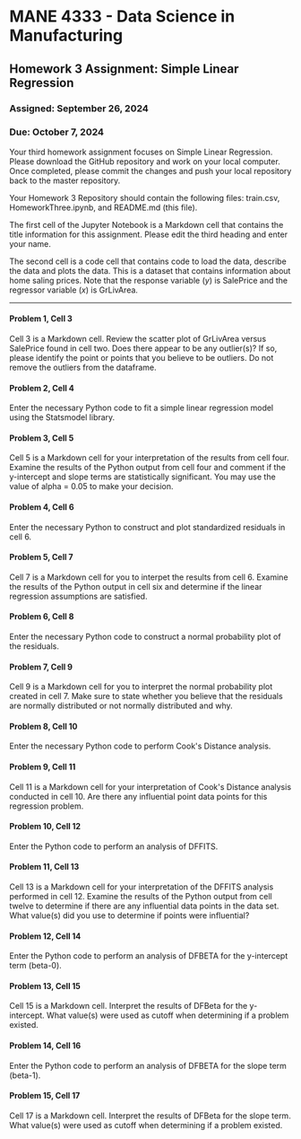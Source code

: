# MANE 4333 - Data Science in Manufacturing

## Homework 3 Assignment: Simple Linear Regression

### Assigned: September 26, 2024
### Due: October 7, 2024

Your third homework assignment focuses on Simple Linear Regression. Please download the GitHub repository and work on your local computer. Once completed, please commit the changes and push your local repository back to the master repository.

Your Homework 3 Repository should contain the following files: train.csv, HomeworkThree.ipynb, and README.md (this file).

The first cell of the Jupyter Notebook is a Markdown cell that contains the title information for this assignment. Please edit the third heading and enter your name. 

The second cell is a code cell that contains code to load the data, describe the data and plots the data. This is a dataset that contains information about home saling prices. Note that the response variable (*y*) is SalePrice and the regressor variable (*x*) is GrLivArea.

---

#### Problem 1, Cell 3

Cell 3 is a Markdown cell. Review the scatter plot of GrLivArea versus SalePrice found in cell two. Does there appear to be any outlier(s)? If so, please identify the point or points that you believe to be outliers. Do not remove the outliers from the dataframe.

#### Problem 2, Cell 4

Enter the necessary Python code to fit a simple linear regression model using the Statsmodel library.

#### Problem 3, Cell 5

Cell 5 is a Markdown cell for your interpretation of the results from cell four. Examine the results of the Python output from cell four and comment if the y-intercept and slope terms are statistically significant. You may use the value of alpha = 0.05 to make your decision.

#### Problem 4, Cell 6

Enter the necessary Python to construct and plot standardized residuals in cell 6.

#### Problem 5, Cell 7

Cell 7 is a Markdown cell for you to interpet the results from cell 6. Examine the results of the Python output in cell six and determine if the linear regression assumptions are satisfied.

#### Problem 6, Cell 8

Enter the necessary Python code to construct a normal probability plot of the residuals.

#### Problem 7, Cell 9

Cell 9 is a Markdown cell for you to interpret the normal probability plot created in cell 7. Make sure to state whether you believe that the residuals are normally distributed or not normally distributed and why.

#### Problem 8, Cell 10

Enter the necessary Python code to perform Cook's Distance analysis.

#### Problem 9, Cell 11

Cell 11 is a Markdown cell for your interpretation of Cook's Distance analysis conducted in cell 10. Are there any influential point data points for this regression problem.

#### Problem 10, Cell 12

Enter the Python code to perform an analysis of DFFITS.

#### Problem 11, Cell 13

Cell 13 is a Markdown cell for your interpretation of the DFFITS analysis performed in cell 12. Examine the results of the Python output from cell twelve to determine if there are any influential data points in the data set. What value(s) did you use to determine if points were influential?

#### Problem 12, Cell 14

Enter the Python code to perform an analysis of DFBETA for the y-intercept term (beta-0).

#### Problem 13, Cell 15

Cell 15 is a Markdown cell. Interpret the results of DFBeta for the y-intercept. What value(s) were used as cutoff when determining if a problem existed.

#### Problem 14, Cell 16

Enter the Python code to perform an analysis of DFBETA for the slope term (beta-1).

#### Problem 15, Cell 17

Cell 17 is a Markdown cell. Interpret the results of DFBeta for the slope term. What value(s) were used as cutoff when determining if a problem existed.



